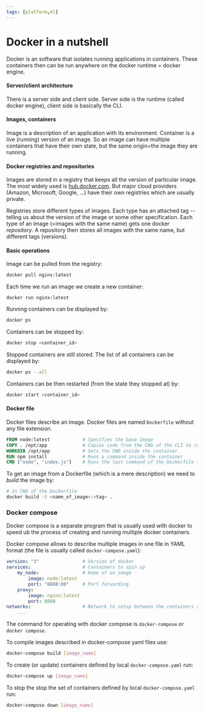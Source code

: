 ```yaml
---
tags: [platform,ml]
---
```

# Docker in a nutshell

Docker is an software that isolates running applications in containers. These
containers then can be run anywhere on the docker runtime = docker engine.

#### Server/client architecture

There is a server side and client side. Server side is the runtime (called
docker engine), client side is basically the CLI.

#### Images, containers

Image is a description of an application with its environment. Container is a
live (running) version of an image. So an image can have multiple containers
that have their own state, but the same origin=the image they are running.

#### Docker registries and repositories

Images are stored in a registry that keeps all the version of particular image.
The most widely used is [hub.docker.com](https://hub.docker.com). But major
cloud providers (Amazon, Microsoft, Google, ...) have their own registries which
are usually private.

Registries store different types of images. Each type has an attached tag --
telling us about the version of the image or some other specification. Each type
of an image (=images with the same name) gets one docker *repository*. A
repository then stores all images with the same name, but different tags
(versions).

#### Basic operations


Image can be pulled from the registry:
```bash
docker pull nginx:latest
```

Each time we run an image we create a new container:
```
docker run nginx:latest
```

Running containers can be displayed by:
```bash
docker ps
```

Containers can be stopped by:
```bash
docker stop <container_id>
```

Stopped containers are still stored. The list of all containers can be displayed
by:
```bash
docker ps --all
```

Containers can be then restarted (from the state they stopped at) by:
```bash
docker start <container_id>
```

#### Docker file

Docker files describe an image. Docker files are named `Dockerfile` without any
file extension.

```Dockerfile
FROM node:latest            # Specifies the base image
COPY . /opt/app             # Copies code from the CWD of the CLI to /opt/app inside the container
WORKDIR /opt/app            # Sets the CWD inside the container
RUN npm install             # Runs a command inside the container
CMD ["node", "index.js"]    # Runs the last command of the Dockerfile that should start the dockerized service
```

To get an image from a Dockerfile (which is a mere description) we need to
*build* the image by:
```bash
# In CWD of the Dockerfile
docker build -t <name_of_image>:<tag> .
```

### Docker compose

Docker compose is a separate program that is usually used with docker to speed
ub the process of creating and running multiple docker containers.

Docker compose allows to describe multiple images in one file in YAML format
(the file is usually called `docker-compose.yaml`):

```yaml
version: "3"                # Version of docker
services:                   # Containers to spin up
    my_node:                # Name of an image
        image: node:latest
        port: "8888:80"     # Port forwarding
    proxy:
        image: nginx:latest
        port: 8080
networks:                   # Network to setup between the containers and the host
    ...
```

The command for operating with docker compose is `docker-compose` or `docker
compose`.

To compile images described in docker-compose yaml files use:

```bash
docker-compose build [image_name]
```

To create (or update) containers defined by local `docker-compose.yaml` run:
```bash
docker-compose up [image_name]
```

To stop the stop the set of containers defined by local `docker-compose.yaml`
run:
```bash
docker-compose down [image_name]
```
